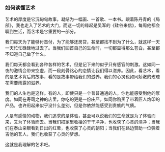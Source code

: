 ### 如何读懂艺术

艺术的厚度是它沉甸甸故事，凝结为一幅画、一首歌、一本书。跟着陈丹青的《局部》，我也走入了艺术的大门。而这一切的缘起是吴军的《硅谷来信》，每周他都会聊到生活，而艺术是它重要的一部分。

我们每天为了能够付首付，为了能够还房贷，甚至都找不到为了什么，就这样一天一天忙忙碌碌地过去了。当我们回首自己的生命时，一切都显得那么苍白，甚至都不知道自己做了什么。

我们每天都会看到各种各样的艺术，但是记下来的似乎只有感官的刺激。这如同一夜的激情会带来空虚，而一段刻骨铭心的恋情让我们得以滋养。因此，看艺术，看的是艺术背后的故事，看的是故事带给我们的滋养。我们的心灵也如同娇嫩的玫瑰花需要雨露的滋养。

我们的人生也是这样。有的人，即使只是一个普普通通的人，你也能感受到他的厚度。如同在寿司之神的店里，你吃的更是一份庄严。如同你购买了带着匠人烙印的产品，也许用起来似乎没什么差别，但是你依然能感受到贵族的气质。

人是有感情的动物，我们追求的是体验，甚至可以说我们的生命就是为了体验而来，又为了体验而去。当我们把家里收拾的干干净净，也收获了心灵的清净；当我们在泰山亲眼看到日出的红晕，也收获了心灵的朝阳；当我们在路边赞助一位弹着吉他的艺人，我们也收获了心灵的梦想。

这就是我理解的艺术吧。
